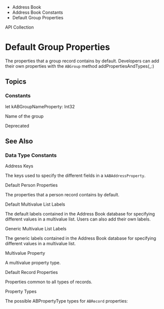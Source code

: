 

- Address Book
- Address Book Constants
-  Default Group Properties 

API Collection

# Default Group Properties

The properties that a group record contains by default. Developers can add their own properties with the `ABGroup` method addPropertiesAndTypes(_:)

## Topics

### Constants

let kABGroupNameProperty: Int32

Name of the group

Deprecated

## See Also

### Data Type Constants

Address Keys

The keys used to specify the different fields in a `kABAddressProperty`.

Default Person Properties

The properties that a person record contains by default.

Default Multivalue List Labels

The default labels contained in the Address Book database for specifying different values in a multivalue list. Users can also add their own labels.

Generic Multivalue List Labels

The generic labels contained in the Address Book database for specifying different values in a multivalue list.

Multivalue Property

A multivalue property type.

Default Record Properties

Properties common to all types of records.

Property Types

The possible ABPropertyType types for `ABRecord` properties:


